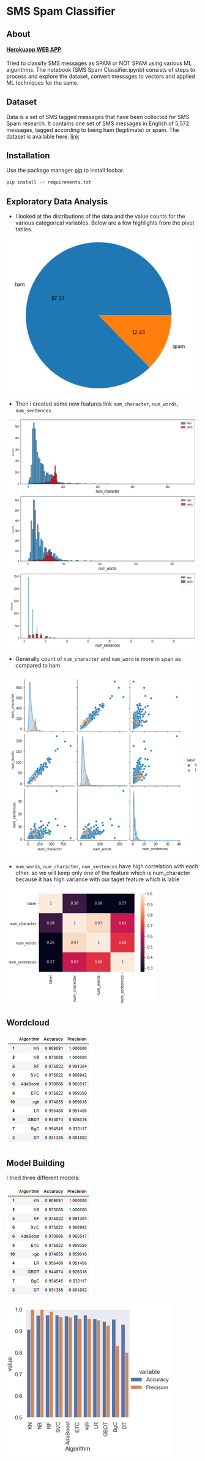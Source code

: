# SMS Spam Classifier

## About

#### [Herokuapp WEB APP](https://spam-sms-email-classifier.herokuapp.com/)

Tried to classify SMS messages as SPAM or NOT SPAM using various ML algorithms. The notebook (SMS Spam Classifier.ipynb) consists of steps to process and explore the dataset, convert messages to vectors and applied ML techniques for the same.

## Dataset
Data is a set of SMS tagged messages that have been collected for SMS Spam research. It contains one set of SMS messages in English of 5,572 messages, tagged according to being ham (legitimate) or spam. The dataset is available here. [link](https://www.kaggle.com/uciml/sms-spam-collection-dataset)

## Installation

Use the package manager [pip](https://pip.pypa.io/en/stable/) to install foobar.

```bash
pip install -r requirements.txt
```

## Exploratory Data Analysis



- I looked at the distributions of the data and the value counts for the various categorical variables. Below are a few highlights from the pivot tables.

![alt text](https://github.com/hariranjanmeena/EMAIL-SMS-Spam-Classifier/blob/8fc55d90a94cd4b987db8adc814c29b78f698066/images/data.PNG)

- Then i created some new features link `num_character`, `num_words`, `num_sentences` 

<img src="https://github.com/hariranjanmeena/EMAIL-SMS-Spam-Classifier/blob/8fc55d90a94cd4b987db8adc814c29b78f698066/images/data2.PNG" width="1000" height="600" />

- Generally count of `num_character` and `num_word` is more in span as compared to ham

![alt text](https://github.com/hariranjanmeena/EMAIL-SMS-Spam-Classifier/blob/8fc55d90a94cd4b987db8adc814c29b78f698066/images/data3.PNG)

- `num_words`, `num_character`, `num_sentences` have high correlation with each other. so we will keep only one of the feature which is num_character because it has high variance with our taget feature which is lable

![alt text](https://github.com/hariranjanmeena/EMAIL-SMS-Spam-Classifier/blob/8fc55d90a94cd4b987db8adc814c29b78f698066/images/heatmap.PNG)


## Wordcloud


![alt text](https://github.com/hariranjanmeena/EMAIL-SMS-Spam-Classifier/blob/4888481602e5675b446f11f4f59c6f29e832f910/images/Aglo's.PNG)

## Model Building 
  
I tried three different models:

![alt text](https://github.com/hariranjanmeena/EMAIL-SMS-Spam-Classifier/blob/4888481602e5675b446f11f4f59c6f29e832f910/images/Aglo's.PNG)

![alt text](https://github.com/hariranjanmeena/EMAIL-SMS-Spam-Classifier/blob/4888481602e5675b446f11f4f59c6f29e832f910/images/alog_graph.PNG)
